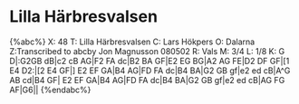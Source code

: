 # Lilla Härbresvalsen

{%abc%}
X: 48
T: Lilla Härbresvalsen
C: Lars Hökpers
O: Dalarna
Z:Transcribed to abcby Jon Magnusson 080502
R: Vals
M: 3/4
L: 1/8
K: G
D|:G2GB dB|c2 cB AG|F2 FA dc|B2 BA GF|E2 EG BG|A2 AG FE|D2 DF GF|[1 E4 D2:|[2 E4 GF|]
E2 EF GA|B4 AG|FD FA dc|B4 BA|G2 GB gf|e2 ed cB|A^G AB cd|B4 GF|
E2 EF GA|B4 AG|FD FA dc|B4 BA|G2 GB gf|e2 ed cB|AG FG AF|G6||
{%endabc%}

